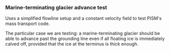 ### Marine-terminating glacier advance test

Uses a simplified flowline setup and a constant velocity field to test PISM's mass transport code.

The particular case we are testing: a marine-terminating glacier should be able to advance past the grounding line even if all floating ice is immediately calved off, provided that the ice at the terminus is thick enough.
